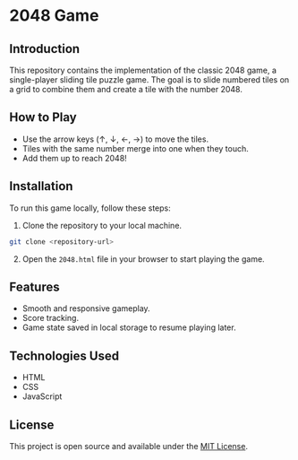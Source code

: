 # 2048 Game

## Introduction
This repository contains the implementation of the classic 2048 game, a single-player sliding tile puzzle game. The goal is to slide numbered tiles on a grid to combine them and create a tile with the number 2048.

## How to Play
- Use the arrow keys (↑, ↓, ←, →) to move the tiles.
- Tiles with the same number merge into one when they touch.
- Add them up to reach 2048!

## Installation
To run this game locally, follow these steps:
1. Clone the repository to your local machine.
```bash
git clone <repository-url>
```
2. Open the `2048.html` file in your browser to start playing the game.

## Features
- Smooth and responsive gameplay.
- Score tracking.
- Game state saved in local storage to resume playing later.

## Technologies Used
- HTML
- CSS
- JavaScript

## License
This project is open source and available under the [MIT License](LICENSE).
